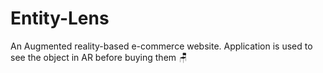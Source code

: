 # Entity-Lens
An Augmented reality-based e-commerce website. Application is used to see the object in AR before buying them :chair:
